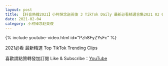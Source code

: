 ```yaml
---
layout: post
title: 【抖音熱搜2021】小柯悼念赵英俊 3 TikTok Daily 最新必看精選合集2021 02 04
date: 2021-02-04
category: 小柯悼念赵英俊
---
```


{% include youtube-video.html id="Pzh8FyZYsFc" %}

2021必看 最新精選 Top TikTok Trending Clips

喜歡請點贊轉發加訂閱 Like & Subscribe：[YouTube](https://www.youtube.com/channel/UCAoR7VcanIPd04uEq_GIylA/videos)

